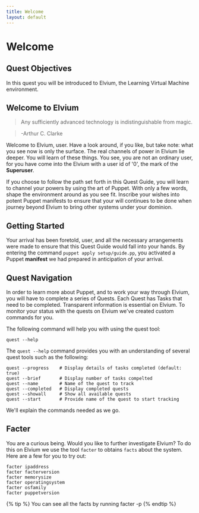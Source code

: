 ```yaml
---
title: Welcome
layout: default
---
```


# Welcome 

## Quest Objectives

In this quest you will be introduced to Elvium, the Learning Virtual Machine environment.

## Welcome to Elvium

> Any sufficiently advanced technology is indistinguishable from magic.

> -Arthur C. Clarke

Welcome to Elvium, user. Have a look around, if you like, but take note: what you see now is only the surface. The real channels of power in Elvium lie deeper. You will learn of these things. You see, you are not an ordinary user, for you have come into the Elvium with a user id of '0', the mark of the **Superuser**.

If you choose to follow the path set forth in this Quest Guide, you will learn to channel your powers by using the art of Puppet. With only a few words, shape the environment around as you see fit. Inscribe your wishes into potent Puppet manifests to ensure that your will continues to be done when journey beyond Elvium to bring other systems under your dominion.

## Getting Started

Your arrival has been foretold, user, and all the necessary arrangements were made to ensure that this Quest Guide would fall into your hands. By entering the command `puppet apply setup/guide.pp`, you activated a Puppet **manifest** we had prepared in anticipation of your arrival.

## Quest Navigation

In order to learn more about Puppet, and to work your way through Elvium, you will have to complete a series of Quests. Each Quest has Tasks that need to be completed. Transparent information is essential on Elvium. To monitor your status with the quests on Elvium we've created custom commands for you.

The following command will help you with using the quest tool:

	quest --help

The `quest --help` command provides you with an understanding of several quest tools such as the following:

	quest --progress	# Display details of tasks completed (default: true)
	quest --brief		# Display number of tasks compelted
	quest --name		# Name of the quest to track
	quest --completed	# Display completed quests
	quest --showall		# Show all available quests
	quest --start		# Provide name of the quest to start tracking
	
We'll explain the commands needed as we go.

<!-- Add a screenshot that informs the user of the following information:
We need to display an image of a command terminal outline the 'Completed Tasks' section and when it means.

We need to outline where one would type a command into the terminal.

We need to outline where the output is presented.

We need to inform the user to use `clear` as a method of removing information from their terminal.
-->

## Facter

You are a curious being. Would you like to further investigate Elvium? To do this on Elvium we use the tool `facter` to obtains `facts` about the system. Here are a few for you to try out:

	facter ipaddress
	facter facterversion
	facter memorysize
	facter operatingsystem
	facter osfamily
	facter puppetversion

{% tip %}
You can see all the facts by running facter -p
{% endtip %}